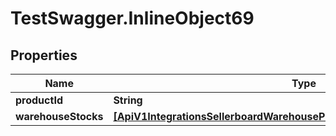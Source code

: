 # TestSwagger.InlineObject69

## Properties

Name | Type | Description | Notes
------------ | ------------- | ------------- | -------------
**productId** | **String** |  | 
**warehouseStocks** | [**[ApiV1IntegrationsSellerboardWarehouseProductsLinkSkuWarehouseStocks]**](ApiV1IntegrationsSellerboardWarehouseProductsLinkSkuWarehouseStocks.md) |  | 



